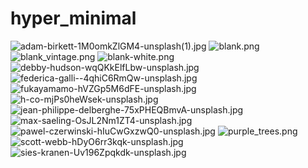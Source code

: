 # hyper_minimal
<img src="adam-birkett-1M0omkZlGM4-unsplash(1).jpg" alt="adam-birkett-1M0omkZlGM4-unsplash(1).jpg">

<img src="blank.png" alt="blank.png">

<img src="blank_vintage.png" alt="blank_vintage.png">

<img src="blank-white.png" alt="blank-white.png">

<img src="debby-hudson-wqQKkElfLbw-unsplash.jpg" alt="debby-hudson-wqQKkElfLbw-unsplash.jpg">

<img src="federica-galli--4qhiC6RmQw-unsplash.jpg" alt="federica-galli--4qhiC6RmQw-unsplash.jpg">

<img src="fukayamamo-hVZGp5M6dFE-unsplash.jpg" alt="fukayamamo-hVZGp5M6dFE-unsplash.jpg">

<img src="h-co-mjPs0heWsek-unsplash.jpg" alt="h-co-mjPs0heWsek-unsplash.jpg">

<img src="jean-philippe-delberghe-75xPHEQBmvA-unsplash.jpg" alt="jean-philippe-delberghe-75xPHEQBmvA-unsplash.jpg">

<img src="max-saeling-OsJL2Nm1ZT4-unsplash.jpg" alt="max-saeling-OsJL2Nm1ZT4-unsplash.jpg">

<img src="pawel-czerwinski-hIuCwGxzwQ0-unsplash.jpg" alt="pawel-czerwinski-hIuCwGxzwQ0-unsplash.jpg">

<img src="purple_trees.png" alt="purple_trees.png">

<img src="scott-webb-hDyO6rr3kqk-unsplash.jpg" alt="scott-webb-hDyO6rr3kqk-unsplash.jpg">

<img src="sies-kranen-Uv196Zpqkdk-unsplash.jpg" alt="sies-kranen-Uv196Zpqkdk-unsplash.jpg">
